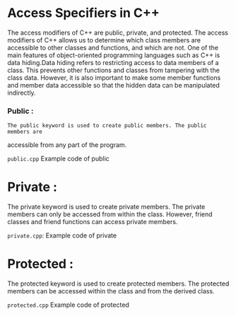 # Access Specifiers in C++
The access modifiers of C++ are public, private, and protected. The access modifiers of C++ allows us to determine which class members are accessible to other classes and functions, and which are not. One of the main features of object-oriented programming languages such as C++ is data hiding.Data hiding refers to restricting access to data members of a class. This prevents other functions and classes from tampering with the class data. However, it is also important to make some member functions and member data accessible so that the hidden data can be manipulated indirectly.

### Public  :
	The public keyword is used to create public members. The public members are 
accessible from any part of the program.

`public.cpp` Example code of public

# Private :
The private keyword is used to create private members. The private members can only be accessed from within the class. However, friend classes and  friend functions can access private members.  

`private.cpp`: Example code of private

# Protected :
The protected keyword is used to create protected members. The protected members can be accessed within the class and from the derived class.

`protected.cpp` Example code of protected
